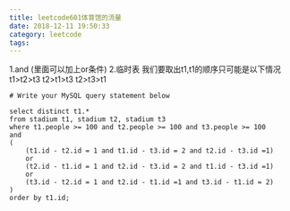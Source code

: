 ```yaml
---
title: leetcode601体育馆的流量
date: 2018-12-11 19:50:33
category: leetcode
tags:
---
```


1.and (里面可以加上or条件)
2.临时表
我们要取出t1,t1的顺序只可能是以下情况
t1>t2>t3
t2>t1>t3
t2>t3>t1
```
# Write your MySQL query statement below

select distinct t1.*
from stadium t1, stadium t2, stadium t3
where t1.people >= 100 and t2.people >= 100 and t3.people >= 100
and
(
    (t1.id - t2.id = 1 and t1.id - t3.id = 2 and t2.id - t3.id =1) 
    or
    (t2.id - t1.id = 1 and t2.id - t3.id = 2 and t1.id - t3.id =1) 
    or
    (t3.id - t2.id = 1 and t2.id - t1.id =1 and t3.id - t1.id = 2)
)
order by t1.id;
```



